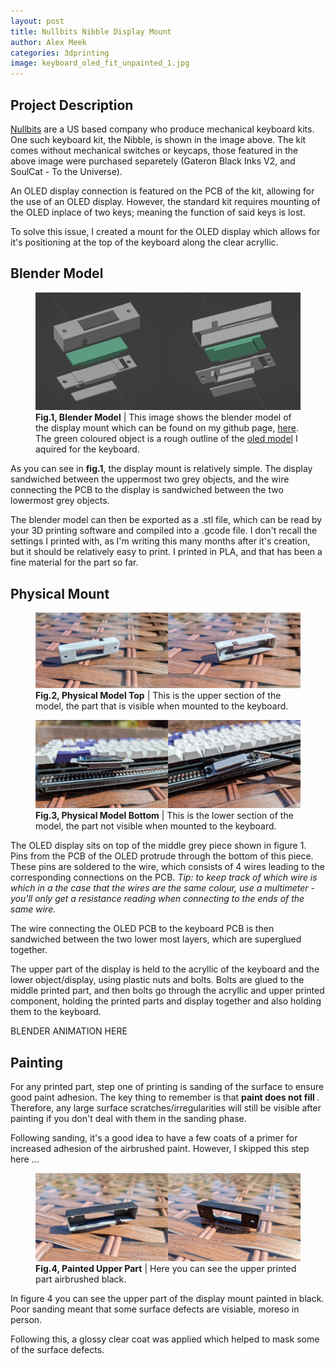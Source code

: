 ```yaml
---
layout: post
title: Nullbits Nibble Display Mount
author: Alex Meek
categories: 3dprinting
image: keyboard_oled_fit_unpainted_1.jpg
---
```


## Project Description

<a target="_blank" rel="noopener noreferrer" href="https://nullbits.co/"> Nullbits</a> are a US based company who produce mechanical keyboard kits. One such keyboard kit, the Nibble, is shown in the image above. The kit comes without mechanical switches or keycaps, those featured in the above image were purchased separetely (Gateron Black Inks V2, and SoulCat - To the Universe). 

An OLED display connection is featured on the PCB of the kit, allowing for the use of an OLED display. However, the standard kit requires mounting of the OLED inplace of two keys; meaning the function of said keys is lost. 

To solve this issue, I created a mount for the OLED display which allows for it's positioning at the top of the keyboard along the clear acryllic.

## Blender Model

<figure>
    <img src="assets/img/oled_mount_dual_img.png">
    <figcaption> <b> Fig.1, Blender Model</b> | This image shows the blender model of the display mount which can be found on my github page, <a target="_blank" rel="noopener noreferrer" href="https://github.com/Alex-Meek/Blender-Models/tree/main"> here</a>. The green coloured object is a rough outline of the <a target="_blank" rel="noopener noreferrer"  href="https://mechboards.co.uk/products/oled-screen"> oled model</a> I aquired for the keyboard. </figcaption>
</figure> 

As you can see in <b> fig.1</b>, the display mount is relatively simple. The display sandwiched between the uppermost two grey objects, and the wire connecting the PCB to the display is sandwiched between the two lowermost grey objects. 

The blender model can then be exported as a .stl file, which can be read by your 3D printing software and compiled into a .gcode file. I don't recall the settings I printed with, as I'm writing this many months after it's creation, but it should be relatively easy to print. I printed in PLA, and that has been a fine material for the part so far.  

## Physical Mount

<figure>
    <img src="assets/img/oled_mount_physical_top_frontback.png">
    <figcaption> <b> Fig.2, Physical Model Top</b> | This is the upper section of the model, the part that is visible when mounted to the keyboard. </figcaption>
</figure> 


<figure>
    <img src="assets/img/oled_mount_physical_bottom.png">
    <figcaption> <b> Fig.3, Physical Model Bottom</b> | This is the lower section of the model, the part not visible when mounted to the keyboard. </figcaption>
</figure> 

The OLED display sits on top of the middle grey piece shown in figure 1. Pins from the PCB of the OLED protrude through the bottom of this piece. These pins are soldered to the wire, which consists of 4 wires leading to the corresponding connections on the PCB. <i> Tip: to keep track of which wire is which in a the case that the wires are the same colour, use a multimeter - you'll only get a resistance reading when connecting to the ends of the same wire. </i>

The wire connecting the OLED PCB to the keyboard PCB is then sandwiched between the two lower most layers, which are superglued together. 

The upper part of the display is held to the acryllic of the keyboard and the lower object/display, using plastic nuts and bolts. Bolts are glued to the middle printed part, and then bolts go through the acryllic and upper printed component, holding the printed parts and display together and also holding them to the keyboard. 

BLENDER ANIMATION HERE

## Painting

For any printed part, step one of printing is sanding of the surface to ensure good paint adhesion. The key thing to remember is that <b> paint does not fill </b>. Therefore, any large surface scratches/irregularities will still be visible after painting if you don't deal with them in the sanding phase. 

Following sanding, it's a good idea to have a few coats of a primer for increased adhesion of the airbrushed paint. However, I skipped this step here ...

<figure>
    <img src="assets/img/oled_upper_painted.png">
    <figcaption> <b> Fig.4, Painted Upper Part</b> | Here you can see the upper printed part airbrushed black.</figcaption>
</figure> 

In figure 4 you can see the upper part of the display mount painted in black. Poor sanding meant that some surface defects are visiable, moreso in person. 

Following this, a glossy clear coat was applied which helped to mask some of the surface defects.

